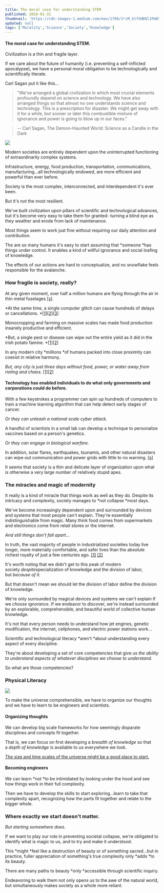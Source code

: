```yaml
---
title: The moral case for understanding STEM
published: 2018-01-31
thumbnail: 'https://cdn-images-1.medium.com/max/1760/1*cM_ktfVHDQlJPmD5NYHsEw.png'
updated: null
tags: ['Morality','Science','Society','Knowledge']
---
```


#### The moral case for understanding STEM.

Civilization is a thin and fragile layer.

If we care about the future of humanity (i.e. preventing a self-inflicted apocalypse), we have a personal moral obligation to be technologically and scientifically literate.

Carl Sagan put it like this...

> "We've arranged a global civilization in which most crucial elements profoundly depend on science and technology. We have also arranged things so that almost no one understands science and technology. This is a prescription for disaster. We might get away with it for a while, but sooner or later this combustible mixture of ignorance and power is going to blow up in our faces."

> -- Carl Sagan, The Demon-Haunted World: Science as a Candle in the Dark

![](https://cdn-images-1.medium.com/max/1760/1*cM_ktfVHDQlJPmD5NYHsEw.png)

Modern societies are entirely dependent upon the uninterrupted functioning of extraordinarily complex systems.

Infrastructure, energy, food production, transportation, communications, manufacturing...all technologically endowed, are more efficient and powerful than ever before.

Society is the most complex, interconnected, and interdependent it's ever been.

But it's *not* the most resilient.

We've built civilization upon pillars of scientific and technological advances, but it's become very easy to take them for granted- turning a blind eye as they weather and erode from lack of maintenance.

Most things seem to work just fine without requiring our daily attention and contribution.

The are so many humans it's easy to start assuming that *someone *has things under control. It enables a kind of willful ignorance and social loafing of knowledge.

The effects of our actions are hard to conceptualize, and no snowflake feels responsible for the avalanche.

### How fragile is society, really?

At any given moment, over half a million humans are flying through the air in thin metal fuselages [[s]](https://www.quora.com/How-many-people-are-in-the-air-flying-at-any-given-time).

*At the same time, a single computer glitch can cause hundreds of delays or cancellations. *[[1]](http://money.cnn.com/2017/01/29/news/delta-system-outage/index.html)[[2]](http://www.telegraph.co.uk/news/2017/05/27/british-airways-chaos-computer-systems-crash-across-world-causing/)[[3]](http://www.chicagotribune.com/business/ct-united-flight-delays-0209-biz-20170208-story.html)

Monocropping and farming on massive scales has made food production insanely productive and efficient.

*But, a single pest or disease can wipe out the entire yield as it did in the irish potato famine. *[[1]](http://www.gracelinks.org/blog/1150/the-danger-of-monocrops-lessons-from-the-irish-potato-famin)[[2]](https://www.sciencedaily.com/releases/2016/10/161012134054.htm)

In any modern city *millions *of humans packed into close proximity can coexist in relative harmony.

*But, any city is just three days without food, power, or water away from rioting and chaos.* [[1]](https://www.ctvnews.ca/world/chaos-and-looting-in-los-cabos-as-electricity-water-out-3-days-after-odile-1.2010764)[[2]](https://www.thetimes.co.uk/article/britain-four-meals-away-from-anarchy-fc9kfgc0w92)

#### Technology has enabled individuals to do what only governments and corporations could do before.

With a few keystrokes a programmer can spin up hundreds of computers to train a machine learning algorithm that can help detect early stages of cancer.

*Or they can unleash a national scale cyber attack.*

A handful of scientists in a small lab can develop a technique to personalize vaccines based on a person's genetics.

*Or they can engage in biological warfare.*

In addition, solar flares, earthquakes, tsunamis, and other natural disasters can wipe out communication and power grids with little to no warning. [[s]](https://www.nasa.gov/topics/earth/features/sun_darkness.html)

It seems that society is a thin and delicate layer of organization upon what is otherwise a very large number of relatively stupid apes.

### The miracles and magic of modernity

It really is a kind of miracle that things work as well as they do. Despite its intricacy and complexity, society manages to *not collapse *most days.

We've become increasingly dependent upon and surrounded by devices and systems that most people can't explain. They're essentially indistinguishable from magic. Many think food comes from supermarkets and electronics come from retail stores or the internet.

*And still things don't fall apart...*

In truth, the vast majority of people in industrialized societies today live longer, more materially comfortable, and safer lives than the absolute richest royalty of just a few centuries ago. [[1]](https://www.vox.com/the-big-idea/2016/12/23/14062168/history-global-conditions-charts-life-span-poverty) [[2]](http://www.diamandis.com/data)

It's worth noting that we didn't get to this peak of modern society *despite*specialization of knowledge and the division of labor, but *because of it.*

But that doesn't mean we should let the division of labor define the division of knowledge.

We're only surrounded by magical devices and systems we can't explain if we *choose ignorance*. If we endeavor to discover, we're instead surrounded by an explorable, comprehensible, and beautiful world of collective human knowledge.

It's not that every person needs to understand how jet engines, genetic modification, the internet, cellphones, and electric power stations work...

Scientific and technological literacy *aren't *about understanding every aspect of every discipline.

They're about developing a set of core competencies that give us *the ability to understand aspects of whatever disciplines we choose to understand.*

So what are those competencies?

### Physical Literacy

![](https://cdn-images-1.medium.com/max/1760/1*jfwWb4wplh1Xcq6ZxeYkIQ.png)

To make the universe comprehensible, we have to organize our thoughts and we have to learn to be engineers and scientists.

#### Organizing thoughts

We can develop big scale frameworks for how seemingly disparate disciplines and concepts fit together.

That is, we can focus on first developing a *breadth of knowledge* so that a *depth of knowledge* is available to us everywhere we look.

[The size and time scales of the universe might be a good place to start.](https://medium.com/@tmb/short-version-tl-dr-a8653cf7cb50)

#### Becoming engineers

We can learn *not *to be intimidated by looking under the hood and see how things work in their full complexity.

Then we have to develop the skills to start exploring...learn to take that complexity apart, recognizing how the parts fit together and relate to the bigger whole.

### Where exactly we start doesn't matter.

*But starting somewhere does.*

If we want to play our role in preventing societal collapse, we're obligated to identify what is magic to us, and to try and make it understood.

This *might *feel like a destruction of beauty or of something sacred...but in practice, fuller appreciation of something's true complexity only *adds *to its beauty.

There are many paths to beauty *only *accessible through scientific inquiry.

Endeavoring to walk them not only opens us to the awe of the natural world, but simultaneously makes society as a whole more reliant.
